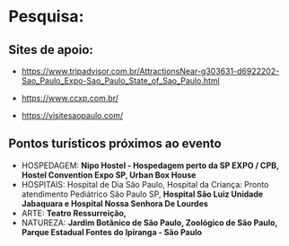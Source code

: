# Pesquisa:
## Sites de apoio:
* https://www.tripadvisor.com.br/AttractionsNear-g303631-d6922202-Sao_Paulo_Expo-Sao_Paulo_State_of_Sao_Paulo.html

* https://www.ccxp.com.br/

* https://visitesaopaulo.com/

## Pontos turísticos próximos ao evento
- HOSPEDAGEM: **Nipo Hostel - Hospedagem perto da SP EXPO / CPB, Hostel Convention Expo SP, Urban Box House**
- HOSPITAIS: Hospital de Dia São Paulo, Hospital da Criança: Pronto atendimento Pediátrico São Paulo SP, **Hospital São Luiz Unidade Jabaquara e Hospital Nossa Senhora De Lourdes**
- ARTE: **Teatro Ressurreição,**
- NATUREZA: **Jardim Botânico de São Paulo, Zoológico de São Paulo, Parque Estadual Fontes do Ipiranga - São Paulo**

